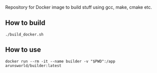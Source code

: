 
Repository for Docker image to build stuff using gcc, make, cmake etc.

## How to build

`./build_docker.sh`

## How to use

`docker run --rm -it --name builder -v "$PWD":/app arunsworld/builder:latest`

